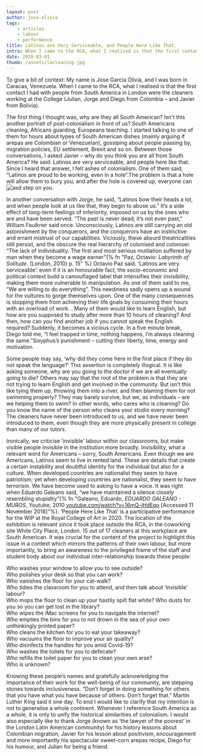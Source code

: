 ```yaml
---
layout: post
author: jose-olivia
tags:
    - articles
    - labour
    - performance
title: Latinos are Very Serviceable, and People Here Like That.
intro: When I came to the RCA, what I realised is that the first contact I had with people from South America in London were the cleaners working at the College (Julian, Jorge and Diego from Colombia – and Javier from Bolivia)
date: 2020-03-01
thumb: /assets/lacleaning.jpg
---
```


To give a bit of context: My name is Jose Garcia Olivia, and I was born in Caracas, Venezuela. When I came to the RCA, what I realised is that the first contact I had with people from South America in London were the cleaners working at the College (Julian, Jorge and Diego from Colombia – and Javier from Bolivia).

The first thing I thought was, why are they all South American? Isn't this another portrait of post-colonialism in front of us? South Americans cleaning, Africans guarding, Europeans teaching. I started talking to one of them for hours about types of South American dishes (mainly arguing if arepas are Colombian or Venezuelan), gossiping about people passing by, migration policies, EU settlement, Brexit and so on. Between those conversations, I asked Javier – why do you think you are all from South America? He said: Latinos are very serviceable, and people here like that. Since I heard that answer, I felt ashes of colonialism. One of them said, “Latinos are proud to be working, even in a hole”.The problem is that a hole will allow them to bury you, and after the hole is covered up, everyone can ![asd](/assets/lacleaning.jpg) step on you.

In another conversation with Jorge, he said, “Latinos bow their heads a lot, and when people look at us like that, they begin to abuse us.” It’s a side effect of long-term feelings of inferiority, imposed on us by the ones who are and have been served. “The past is never dead; it’s not even past,” William Faulkner said once. Unconsciously, Latinos are still carrying an old astonishment by the conquerors, and the conquerors have an instinctive and errant mistrust of our capabilities. Viciously, these absurd theatricalities still persist, and the obscure the real hierarchy of colonised and coloniser. “The lack of individuality. The first and most serious mutilation suffered by man when they become a wage earner”{% fn "Paz, Octavio: *Labyrinth of Solitude*. (London, 2010) p. 15" %} Octavio Paz said. ‘Latinos are very serviceable’: even if it is an honourable fact, the socio-economic and political context build a camouflaged label that intensifies their invisibility, making them more vulnerable to manipulation. As one of them said to me, “We are willing to do everything”. This neediness sadly opens up a wound for the vultures to gorge themselves upon. One of the many consequences is stopping them from achieving their life goals by consuming their hours with an overload of work. . Many of them would like to learn English, but how are you supposed to study after more than 10 hours of cleaning? And then, how can you find another job if you cannot speak the English required? Suddenly, it becomes a vicious cycle. In a five minute break, Diego told me, “I feel trapped in time, nothing happens, I’m always cleaning the same.”Sisyphus’s punishment – cutting their liberty, time, energy and motivation.

Some people may say, ‘why did they come here in the first place if they do not speak the language?’ This assertion is completely illogical. It is like asking someone, why are you going to the doctor if we are all eventually going to die? Others may say that the root of the problem is that they are not trying to learn English and get involved in the community. But isn’t this like tying them up, throwing them into a river, and then blaming them for not swimming properly? They may barely survive, but we, as individuals – are we helping them to swim? In other words, who cares who is cleaning? Do you know the name of the person who cleans your studio every morning? The cleaners have never been introduced to us, and we have never been introduced to them, even though they are more physically present in college than many of our tutors.

Ironically, we criticise ‘invisible’ labour within our classrooms, but make visible people invisible in the institution more broadly. Invisibility, what a relevant word for Americans – sorry, South Americans. Even though we are Americans, Latinos seem to live in rented land. These are details that create a certain instability and doubtful identity for the individual but also for a culture. When developed countries are nationalist they seem to have patriotism; yet when developing countries are nationalist, they seem to have terrorism. We have become used to asking to have a voice. It was right when Eduardo Galeano said, “we have maintained a silence closely resembling stupidity”{% fn "Galeano, Eduardo, *EDUARDO GALEANO - MUROS*, Youtube, 2010 [youtube.com/watch?v=16mQ-jHdEqo](https://www.youtube.com/watch?v=16mQ-jHdEqo) [Accessed 11 November 2018]"%}. ‘People Here Like That’ is a participative performance for the WIP at the Royal College of Art in 2020. The location of the exhibition is relevant since it took place outside the RCA, in the coworking site White City Place, London. 15 out of 17 cleaners at this workplace are South American. It was crucial for the content of the project to highlight this issue in a context which mirrors the patterns of their own labour, but more importantly, to bring an awareness to the privileged frame of the staff and student body about our individual inter-relationship towards these people:

Who washes your window to allow you to see outside?\
Who polishes your desk so that you can work?\
Who vanishes the floor for your cat-walk?\
Who tidies the classroom for you to attend, and then talk about ‘invisible’ labour?\
Who mops the floor to clean up your hastily spilt flat white? Who dusts for you so you can get lost in the library?\
Who wipes the iMac screens for you to navigate the internet?\
Who empties the bins for you to not drown in the sea of your own unthinkingly printed paper?\
Who cleans the kitchen for you to eat your takeaway?\
Who vacuums the floor to improve your air quality?\
Who disinfects the handles for you amid Covid-19?\
Who washes the toilets for you to defecate?\
Who refills the toilet paper for you to clean your own arse?\
Who is unknown?

Knowing these people’s names and gratefully acknowledging the importance of their work for the well-being of our community, are stepping stones towards inclusiveness. “Don’t forget in doing something for others that you have what you have because of others. Don’t forget that.” Martin Luther King said it one day. To end I would like to clarify that my intention is not to generalise a whole continent. Whenever I reference South America as a whole, it is only to unify the historical similarities of colonialism. I would also especially like to thank Jorge (known as ‘the lawyer of the poorest’ in the London Latin American community) for his history lessons about Colombian migration, Javier for his lesson about positivism, encouragement and more importantly his spectacular sweet-corn arepas recipe, Diego for his humour, and Julian for being a friend.
